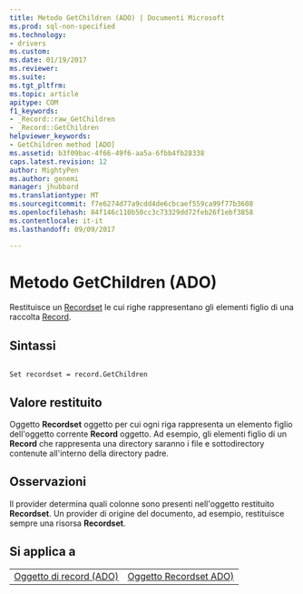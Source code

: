 ```yaml
---
title: Metodo GetChildren (ADO) | Documenti Microsoft
ms.prod: sql-non-specified
ms.technology:
- drivers
ms.custom: 
ms.date: 01/19/2017
ms.reviewer: 
ms.suite: 
ms.tgt_pltfrm: 
ms.topic: article
apitype: COM
f1_keywords:
- _Record::raw_GetChildren
- _Record::GetChildren
helpviewer_keywords:
- GetChildren method [ADO]
ms.assetid: b3f09bac-4f66-49f6-aa5a-6fbb4fb28338
caps.latest.revision: 12
author: MightyPen
ms.author: genemi
manager: jhubbard
ms.translationtype: MT
ms.sourcegitcommit: f7e6274d77a9cdd4de6cbcaef559ca99f77b3608
ms.openlocfilehash: 84f146c110b50cc3c73329dd72feb26f1ebf3858
ms.contentlocale: it-it
ms.lasthandoff: 09/09/2017

---
```

# <a name="getchildren-method-ado"></a>Metodo GetChildren (ADO)
Restituisce un [Recordset](../../../ado/reference/ado-api/recordset-object-ado.md) le cui righe rappresentano gli elementi figlio di una raccolta [Record](../../../ado/reference/ado-api/record-object-ado.md).  
  
## <a name="syntax"></a>Sintassi  
  
```  
  
Set recordset = record.GetChildren  
```  
  
## <a name="return-value"></a>Valore restituito  
 Oggetto **Recordset** oggetto per cui ogni riga rappresenta un elemento figlio dell'oggetto corrente **Record** oggetto. Ad esempio, gli elementi figlio di un **Record** che rappresenta una directory saranno i file e sottodirectory contenute all'interno della directory padre.  
  
## <a name="remarks"></a>Osservazioni  
 Il provider determina quali colonne sono presenti nell'oggetto restituito **Recordset**. Un provider di origine del documento, ad esempio, restituisce sempre una risorsa **Recordset**.  
  
## <a name="applies-to"></a>Si applica a  
  
|||  
|-|-|  
|[Oggetto di record (ADO)](../../../ado/reference/ado-api/record-object-ado.md)|[Oggetto Recordset ADO)](../../../ado/reference/ado-api/recordset-object-ado.md)|
